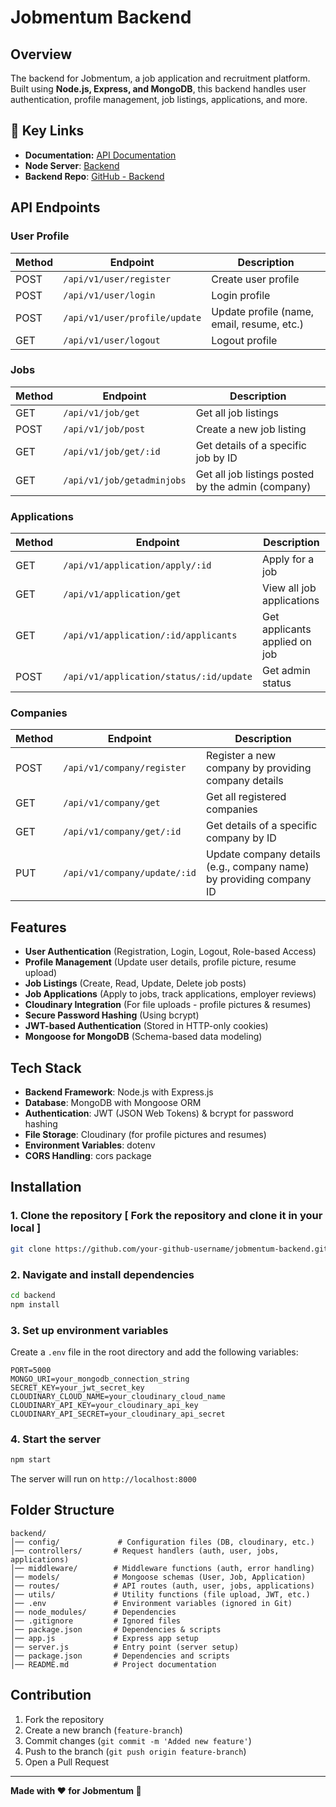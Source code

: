 # Jobmentum Backend

## Overview
The backend for Jobmentum, a job application and recruitment platform. Built using **Node.js, Express, and MongoDB**, this backend handles user authentication, profile management, job listings, applications, and more.

## **🔗 Key Links**

* **Documentation:** [API Documentation](https://documenter.getpostman.com/view/39189648/2sAYX9kzJW)
* **Node Server**: [Backend](https://jobmentum.onrender.com)
* **Backend Repo**: [GitHub - Backend](https://github.com/Priyasha-Yadav/Job-Portal/tree/main/backend)

## API Endpoints

### User Profile
| Method | Endpoint        | Description |
|--------|----------------|-------------|
| POST    | `/api/v1/user/register` | Create user profile |
| POST    | `/api/v1/user/login` | Login profile |
| POST   | `/api/v1/user/profile/update` | Update profile (name, email, resume, etc.) |
| GET    | `/api/v1/user/logout` | Logout profile |

### Jobs

| Method | Endpoint                | Description                                                   |
|--------|-------------------------|---------------------------------------------------------------|
| GET    | `/api/v1/job/get`            | Get all job listings                                          |
| POST   | `/api/v1/job/post`     | Create a new job listing                                      |
| GET    | `/api/v1/job/get/:id`        | Get details of a specific job by ID                           |
| GET    | `/api/v1/job/getadminjobs`      | Get all job listings posted by the admin (company)            |


### Applications
| Method | Endpoint        | Description |
|--------|----------------|-------------|
| GET   | `/api/v1/application/apply/:id` | Apply for a job |
| GET   | `/api/v1/application/get` | View all job applications |
| GET   | `/api/v1/application/:id/applicants` | Get applicants applied on job |
| POST  | `/api/v1/application/status/:id/update` | Get admin status |

### Companies

| Method | Endpoint                | Description                                                   |
|--------|-------------------------|---------------------------------------------------------------|
| POST   | `/api/v1/company/register` | Register a new company by providing company details            |
| GET    | `/api/v1/company/get`         | Get all registered companies                                   |
| GET    | `/api/v1/company/get/:id`     | Get details of a specific company by ID                        |
| PUT    | `/api/v1/company/update/:id`     | Update company details (e.g., company name) by providing company ID |


## Features
- **User Authentication** (Registration, Login, Logout, Role-based Access)
- **Profile Management** (Update user details, profile picture, resume upload)
- **Job Listings** (Create, Read, Update, Delete job posts)
- **Job Applications** (Apply to jobs, track applications, employer reviews)
- **Cloudinary Integration** (For file uploads - profile pictures & resumes)
- **Secure Password Hashing** (Using bcrypt)
- **JWT-based Authentication** (Stored in HTTP-only cookies)
- **Mongoose for MongoDB** (Schema-based data modeling)

## Tech Stack
- **Backend Framework**: Node.js with Express.js
- **Database**: MongoDB with Mongoose ORM
- **Authentication**: JWT (JSON Web Tokens) & bcrypt for password hashing
- **File Storage**: Cloudinary (for profile pictures and resumes)
- **Environment Variables**: dotenv
- **CORS Handling**: cors package

## Installation

### 1. Clone the repository [ Fork the repository and clone it in your local ]
```sh
git clone https://github.com/your-github-username/jobmentum-backend.git
```

### 2. Navigate and install dependencies
```sh
cd backend
npm install
```

### 3. Set up environment variables
Create a `.env` file in the root directory and add the following variables:
```
PORT=5000
MONGO_URI=your_mongodb_connection_string
SECRET_KEY=your_jwt_secret_key
CLOUDINARY_CLOUD_NAME=your_cloudinary_cloud_name
CLOUDINARY_API_KEY=your_cloudinary_api_key
CLOUDINARY_API_SECRET=your_cloudinary_api_secret
```

### 4. Start the server
```sh
npm start
```
The server will run on `http://localhost:8000`



## Folder Structure
```
backend/
│── config/             # Configuration files (DB, cloudinary, etc.)
│── controllers/       # Request handlers (auth, user, jobs, applications)
│── middleware/        # Middleware functions (auth, error handling)
│── models/            # Mongoose schemas (User, Job, Application)
│── routes/            # API routes (auth, user, jobs, applications)
│── utils/             # Utility functions (file upload, JWT, etc.)
│── .env               # Environment variables (ignored in Git)
│── node_modules/      # Dependencies
│── .gitignore         # Ignored files
│── package.json       # Dependencies & scripts
│── app.js             # Express app setup
│── server.js          # Entry point (server setup)
│── package.json       # Dependencies and scripts
│── README.md          # Project documentation
```

## Contribution
1. Fork the repository
2. Create a new branch (`feature-branch`)
3. Commit changes (`git commit -m 'Added new feature'`)
4. Push to the branch (`git push origin feature-branch`)
5. Open a Pull Request

---

**Made with ❤️ for Jobmentum 🚀**
